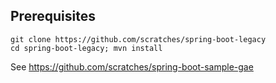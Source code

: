Prerequisites
---

```
git clone https://github.com/scratches/spring-boot-legacy
cd spring-boot-legacy; mvn install
```

See https://github.com/scratches/spring-boot-sample-gae